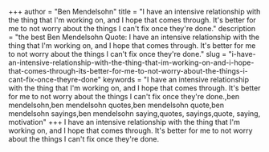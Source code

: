 +++
author = "Ben Mendelsohn"
title = "I have an intensive relationship with the thing that I'm working on, and I hope that comes through. It's better for me to not worry about the things I can't fix once they're done."
description = "the best Ben Mendelsohn Quote: I have an intensive relationship with the thing that I'm working on, and I hope that comes through. It's better for me to not worry about the things I can't fix once they're done."
slug = "i-have-an-intensive-relationship-with-the-thing-that-im-working-on-and-i-hope-that-comes-through-its-better-for-me-to-not-worry-about-the-things-i-cant-fix-once-theyre-done"
keywords = "I have an intensive relationship with the thing that I'm working on, and I hope that comes through. It's better for me to not worry about the things I can't fix once they're done.,ben mendelsohn,ben mendelsohn quotes,ben mendelsohn quote,ben mendelsohn sayings,ben mendelsohn saying,quotes, sayings,quote, saying, motivation"
+++
I have an intensive relationship with the thing that I'm working on, and I hope that comes through. It's better for me to not worry about the things I can't fix once they're done.
